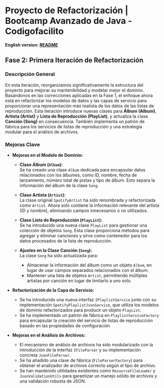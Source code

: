 # Proyecto de Refactorización | Bootcamp Avanzado de Java - Codigofacilito

**English version: [README](README.md)**

## Fase 2: Primera Iteración de Refactorización

### Descripción General
En esta iteración, reorganizamos significativamente la estructura del proyecto para mejorar su mantenibilidad y modelar mejor el dominio. Basándonos en las correcciones aplicadas en la Fase 1, el enfoque ahora está en refactorizar los modelos de datos y las capas de servicio para proporcionar una representación más realista de los datos de las listas de reproducción. Esta iteración introduce nuevas clases para **Álbum (Album)**, **Artista (Artist)** y **Lista de Reproducción (PlayList)**, y actualiza la clase **Canción (Song)** en consecuencia. También implementa un patrón de fábrica para los servicios de listas de reproducción y una estrategia modular para el análisis de archivos.

### Mejoras Clave

- **Mejoras en el Modelo de Dominio:**
  - **Clase Álbum (`Album`):**  
    Se ha creado una clase `Album` dedicada para encapsular datos relacionados con los álbumes, como ID, nombre, fecha de lanzamiento, número total de pistas y tipo de álbum. Esto separa la información del álbum de la clase `Song`.
  
  - **Clase Artista (`Artist`):**  
    La clase original `SpotifyArtist` ha sido renombrada y refactorizada como `Artist`. Ahora solo contiene la información relevante del artista (ID y nombre), eliminando campos innecesarios o no utilizados.
  
  - **Clase Lista de Reproducción (`PlayList`):**  
    Se ha introducido una nueva clase `PlayList` para gestionar una colección de objetos `Song`. Esta clase proporciona métodos para agregar y eliminar canciones y sirve como contenedor para los datos procesados de la lista de reproducción.
  
  - **Ajustes en la Clase Canción (`Song`):**  
    La clase `Song` ha sido actualizada para:
    - Almacenar la información del álbum como un objeto `Album`, en lugar de usar campos separados relacionados con el álbum.
    - Mantener una lista de objetos `Artist`, permitiendo múltiples artistas por canción en lugar de limitarlo a uno solo.

- **Refactorización de la Capa de Servicio:**
  - Se ha introducido una nueva interfaz `IPlaylistService` junto con su implementación `SpotifyPlaylistJsonService`, que utiliza los modelos de dominio refactorizados para producir un objeto `PlayList`.
  - Se ha implementado un patrón de fábrica en `PlaylistServiceFactory` para encapsular la creación del servicio de listas de reproducción basado en las propiedades de configuración.

- **Mejoras en el Análisis de Archivos:**
  - El mecanismo de análisis de archivos ha sido modularizado con la introducción de la interfaz `IFileParser` y su implementación concreta `JsonFileParser`.
  - Se ha añadido una clase de fábrica (`FileParserFactory`) para obtener el analizador de archivos correcto según el tipo de archivo.
  - Se han mantenido utilidades existentes como `ResourceFileLoader` y `JsonValidationUtils` para garantizar un manejo sólido de archivos y una validación robusta de JSON.
